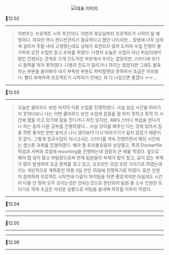 <p align="center">
  <img src="https://img1.daumcdn.net/thumb/R1280x0/?scode=mtistory2&fname=https%3A%2F%2Fblog.kakaocdn.net%2Fdn%2FcBRf8s%2FbtsJpLquWMc%2FKbzCf52xTzFQSGzWgRv4Kk%2Fimg.png" alt="대표 이미지" />
</p>

📆12.02

---

> 이번주는 프로젝트 시작 주간이다. 이번주 목요일부터 프로젝트가 시작이 될 예정이다. 하지만 역시 컨디션관리가 중요하다고 했던 나이지만... 장염에 너무 심하게 걸려서 주말 내내 고생했는데도 상태가 호전되지 않아 도저히 수업 진행이 불가하여 오전 수업만 듣고 조퇴를 하였다. 다행히 오늘은 수업이 아닌 퍼실리테이팅만 진행되는 관계로 크게 진도적인 부분에서 무리는 없었지만, 스터디에 또다시 참여를 하지 못하였다. 다행히 진도가 밀리거나 하지는 않았지만 그래도 발표 하는 부분을 들어봐야 내가 부족한 부분도 파악할텐데 못하여서 조금은 아쉬웠다. 빨리 회복하여 프로젝트가 시작하기 전에는 꼭 다 나았으면 좋겠다 ㅠㅠ...

---

📆12.03

---

> 오늘은 클라우드 보안 마지막 이론 수업을 진행하였다. 사실 실습 시간을 따라가지 못하다보니 나는 이번 클라우드 보안 수업에 집중을 잘 하지 못하고 정작 이 시간에 캠을 키고 있기에 잠을 잔다거나 하진 않지만, AWS 스터디 복습을 한다거나 하는 등의 다른 공부를 진행하였다... 사실 강의를 해주신 다는 것에 있어서 집중 하면 좋지만 한번 놓치고 나니 생각보다 다시 따라가기가 쉽지 않았기 때문이 것 같다. 그렇게 정규수업이 지나고서는 스터디를 계속 진행하면서 해당 시간에는 캡스톤 과제를 진행하였다. 해야 할 트러블슈팅이 상당했고, 특히 Dockerfile 작성과 서버와 로컬에 mounting을 진행하는데 굉장히 큰 애를 먹었다. 앞으로 해야 할 일이 많고 부팀장으로써 현재 팀원들의 부재가 많이 잦고, 공지 없는 부재가 많이 발생하여 조금 문제를 겪고 있고, 오프라인 모임 또한 가지기로 하였는데 이는 개인적으로 계획중인 여행 3일 전인 15일에 진행하기로 하였다. 많은 인원이 참여하여 프로젝트 시작전에 다같이 파이팅을 하면 좋았게지만 아쉽게도 시간이 다들 안 맞아 모두 모이는것은 안되는것으로 판단되어 팀원 중 소수 인원만 모이기로 하여 조금은 아쉬운 상황으로 미팅을 끝내며 하루를 마무리 하였다.
---

📆12.04

---
> 

---

📆12.05

---
> 

---

📆12.06

---
> 





